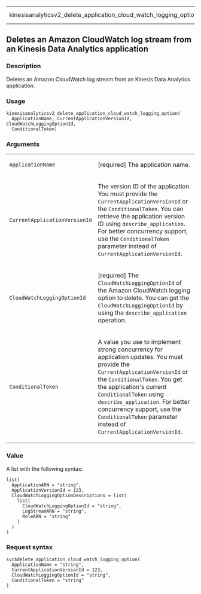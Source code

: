 <table style="width: 100%;">
<tbody>
<tr class="odd">
<td>kinesisanalyticsv2_delete_application_cloud_watch_logging_option</td>
<td style="text-align: right;">R Documentation</td>
</tr>
</tbody>
</table>

## Deletes an Amazon CloudWatch log stream from an Kinesis Data Analytics application

### Description

Deletes an Amazon CloudWatch log stream from an Kinesis Data Analytics
application.

### Usage

    kinesisanalyticsv2_delete_application_cloud_watch_logging_option(
      ApplicationName, CurrentApplicationVersionId, CloudWatchLoggingOptionId,
      ConditionalToken)

### Arguments

<table>
<colgroup>
<col style="width: 35%" />
<col style="width: 65%" />
</colgroup>
<tbody>
<tr class="odd">
<td><code
id="kinesisanalyticsv2_delete_application_cloud_watch_logging_option_:_ApplicationName">ApplicationName</code></td>
<td><p>[required] The application name.</p></td>
</tr>
<tr class="even">
<td><code
id="kinesisanalyticsv2_delete_application_cloud_watch_logging_option_:_CurrentApplicationVersionId">CurrentApplicationVersionId</code></td>
<td><p>The version ID of the application. You must provide the
<code>CurrentApplicationVersionId</code> or the
<code>ConditionalToken</code>. You can retrieve the application version
ID using <code>describe_application</code>. For better concurrency
support, use the <code>ConditionalToken</code> parameter instead of
<code>CurrentApplicationVersionId</code>.</p></td>
</tr>
<tr class="odd">
<td><code
id="kinesisanalyticsv2_delete_application_cloud_watch_logging_option_:_CloudWatchLoggingOptionId">CloudWatchLoggingOptionId</code></td>
<td><p>[required] The <code>CloudWatchLoggingOptionId</code> of the
Amazon CloudWatch logging option to delete. You can get the
<code>CloudWatchLoggingOptionId</code> by using the
<code>describe_application</code> operation.</p></td>
</tr>
<tr class="even">
<td><code
id="kinesisanalyticsv2_delete_application_cloud_watch_logging_option_:_ConditionalToken">ConditionalToken</code></td>
<td><p>A value you use to implement strong concurrency for application
updates. You must provide the <code>CurrentApplicationVersionId</code>
or the <code>ConditionalToken</code>. You get the application's current
<code>ConditionalToken</code> using <code>describe_application</code>.
For better concurrency support, use the <code>ConditionalToken</code>
parameter instead of <code>CurrentApplicationVersionId</code>.</p></td>
</tr>
</tbody>
</table>

### Value

A list with the following syntax:

    list(
      ApplicationARN = "string",
      ApplicationVersionId = 123,
      CloudWatchLoggingOptionDescriptions = list(
        list(
          CloudWatchLoggingOptionId = "string",
          LogStreamARN = "string",
          RoleARN = "string"
        )
      )
    )

### Request syntax

    svc$delete_application_cloud_watch_logging_option(
      ApplicationName = "string",
      CurrentApplicationVersionId = 123,
      CloudWatchLoggingOptionId = "string",
      ConditionalToken = "string"
    )
